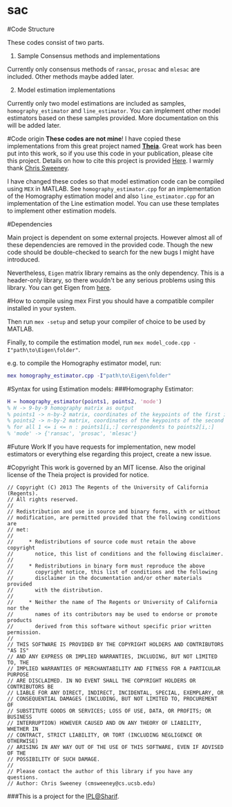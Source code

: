sac
===

#Code Structure

These codes consist of two parts.

1. Sample Consensus methods and implementations

Currently only consensus methods of `ransac`, `prosac` and `mlesac` are included. Other methods maybe added later.

2. Model estimation implementations

Currently only two model estimations are included as samples, `homography_estimator` and `line_estimator`. You can implement other model estimators based on these samples provided. More documentation on this will be added later.

#Code origin
__These codes are not mine__!
I have copied these implementations from this great project named __[Theia](https://github.com/kip622/Theia)__. Great work has been put into this work, so if you use this code in your publication, please cite this project. Details on how to cite this project is provided [Here](http://cs.ucsb.edu/~cmsweeney/theia/index.html). I warmly thank [Chris Sweeney](http://cs.ucsb.edu/~cmsweeney).

I have changed these codes so that model estimation code can be compiled using `MEX` in MATLAB. See `homography_estimator.cpp` for an implementation of the Homography estimation model and also `line_estimator.cpp`  for an implementation of the Line estimation model. You can use these templates to implement other estimation models.

#Dependencies

Main project is dependent on some external projects. However almost all of these dependencies are removed in the provided code. Though the new code should be double-checked to search for the new bugs I might have introduced.

Nevertheless, `Eigen` matrix library remains as the only dependency. This is a header-only library, so there wouldn't be any serious problems using this library. You can get Eigen from [here](eigen.tuxfamily.org/).

#How to compile using mex
First you should have a compatible compiler installed in your system.

Then run `mex -setup` and setup your compiler of choice to be used by MATLAB.

Finally, to compile the estimation model, run `mex model_code.cpp -I"path\to\Eigen\folder"`.

e.g. to compile the Homography estimator model, run:

```matlab
mex homography_estimator.cpp -I"path\to\Eigen\folder"
```

#Syntax for using Estimation models:
###Homography Estimator:
```matlab
H = homography_estimator(points1, points2, 'mode')
% H -> 9-by-9 homography matrix as output
% points1 -> n-by-2 matrix, coordinates of the keypoints of the first image
% points2 -> n-by-2 matrix, coordinates of the keypoints of the second image
% for all 1 <= i <= n : points1[i,:] correspondents to points2[i,:]
% 'mode' -> {'ransac', 'prosac', 'mlesac'}
```

#Future Work
If you have requests for implementation, new model estimators or everything else regarding this project, create a new issue.

#Copyright
This work is governed by an MIT license.
Also the original license of the Theia project is provided for notice.
```
// Copyright (C) 2013 The Regents of the University of California (Regents).
// All rights reserved.
//
// Redistribution and use in source and binary forms, with or without
// modification, are permitted provided that the following conditions are
// met:
//
//     * Redistributions of source code must retain the above copyright
//       notice, this list of conditions and the following disclaimer.
//
//     * Redistributions in binary form must reproduce the above
//       copyright notice, this list of conditions and the following
//       disclaimer in the documentation and/or other materials provided
//       with the distribution.
//
//     * Neither the name of The Regents or University of California nor the
//       names of its contributors may be used to endorse or promote products
//       derived from this software without specific prior written permission.
//
// THIS SOFTWARE IS PROVIDED BY THE COPYRIGHT HOLDERS AND CONTRIBUTORS "AS IS"
// AND ANY EXPRESS OR IMPLIED WARRANTIES, INCLUDING, BUT NOT LIMITED TO, THE
// IMPLIED WARRANTIES OF MERCHANTABILITY AND FITNESS FOR A PARTICULAR PURPOSE
// ARE DISCLAIMED. IN NO EVENT SHALL THE COPYRIGHT HOLDERS OR CONTRIBUTORS BE
// LIABLE FOR ANY DIRECT, INDIRECT, INCIDENTAL, SPECIAL, EXEMPLARY, OR
// CONSEQUENTIAL DAMAGES (INCLUDING, BUT NOT LIMITED TO, PROCUREMENT OF
// SUBSTITUTE GOODS OR SERVICES; LOSS OF USE, DATA, OR PROFITS; OR BUSINESS
// INTERRUPTION) HOWEVER CAUSED AND ON ANY THEORY OF LIABILITY, WHETHER IN
// CONTRACT, STRICT LIABILITY, OR TORT (INCLUDING NEGLIGENCE OR OTHERWISE)
// ARISING IN ANY WAY OUT OF THE USE OF THIS SOFTWARE, EVEN IF ADVISED OF THE
// POSSIBILITY OF SUCH DAMAGE.
//
// Please contact the author of this library if you have any questions.
// Author: Chris Sweeney (cmsweeney@cs.ucsb.edu)
```

###This is a project for the [IPL@Sharif](http://ipl.ce.sharif.edu).
